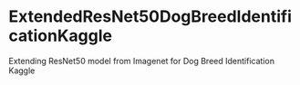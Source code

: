# ExtendedResNet50DogBreedIdentificationKaggle
Extending ResNet50 model from Imagenet for Dog Breed Identification Kaggle
